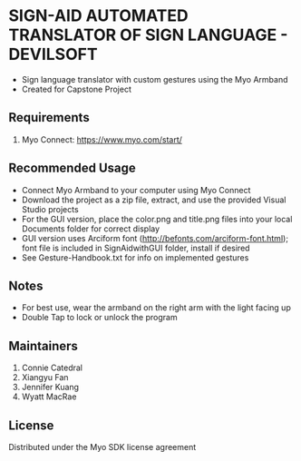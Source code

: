 # SIGN-AID AUTOMATED TRANSLATOR OF SIGN LANGUAGE - DEVILSOFT

- Sign language translator with custom gestures using the Myo Armband
- Created for Capstone Project

## Requirements

1. Myo Connect: https://www.myo.com/start/

## Recommended Usage

- Connect Myo Armband to your computer using Myo Connect
- Download the project as a zip file, extract, and use the provided Visual Studio projects
- For the GUI version, place the color.png and title.png files into your local Documents folder for correct display
- GUI version uses Arciform font (http://befonts.com/arciform-font.html); font file is included in SignAidwithGUI folder, install if desired
- See Gesture-Handbook.txt for info on implemented gestures

## Notes

- For best use, wear the armband on the right arm with the light facing up
- Double Tap to lock or unlock the program

## Maintainers

1. Connie Catedral
2. Xiangyu Fan
3. Jennifer Kuang 
4. Wyatt MacRae

## License

Distributed under the Myo SDK license agreement